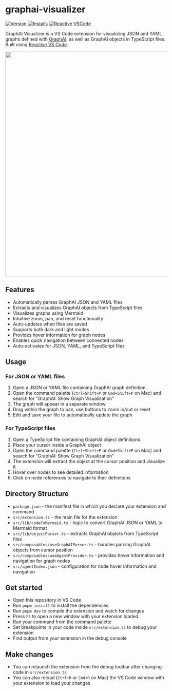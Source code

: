 # graphai-visualizer

[![Version](https://img.shields.io/visual-studio-marketplace/v/kawamataryo.graphai-visualizer)](https://marketplace.visualstudio.com/items?itemName=kawamataryo.graphai-visualizer) [![Installs](https://img.shields.io/visual-studio-marketplace/i/kawamataryo.graphai-visualizer)](https://marketplace.visualstudio.com/items?itemName=kawamataryo.graphai-visualizer) [![Reactive VSCode](https://img.shields.io/badge/Reactive-VSCode-%23007ACC?style=flat&labelColor=%23229863)](https://kermanx.github.io/reactive-vscode/)

GraphAI Visualizer is a VS Code extension for visualizing JSON and YAML graphs defined with [GraphAI](https://github.com/receptron/graphai), as well as GraphAI objects in TypeScript files. Built using [Reactive VS Code](https://kermanx.github.io/reactive-vscode/).

<img src="https://github.com/user-attachments/assets/d83aae3f-786e-4f3d-bd29-f3687d23b7a8" width="700">

## Features

- Automatically parses GraphAI JSON and YAML files
- Extracts and visualizes GraphAI objects from TypeScript files
- Visualizes graphs using Mermaid
- Intuitive zoom, pan, and reset functionality
- Auto-updates when files are saved
- Supports both dark and light modes
- Provides hover information for graph nodes
- Enables quick navigation between connected nodes
- Auto-activates for JSON, YAML, and TypeScript files

## Usage

### For JSON or YAML files
1. Open a JSON or YAML file containing GraphAI graph definition
2. Open the command palette (`Ctrl+Shift+P` or `Cmd+Shift+P` on Mac) and search for "GraphAI: Show Graph Visualization"
3. The graph will appear in a separate window
4. Drag within the graph to pan, use buttons to zoom in/out or reset
5. Edit and save your file to automatically update the graph

### For TypeScript files
1. Open a TypeScript file containing GraphAI object definitions
2. Place your cursor inside a GraphAI object
3. Open the command palette (`Ctrl+Shift+P` or `Cmd+Shift+P` on Mac) and search for "GraphAI: Show Graph Visualization"
4. The extension will extract the object at the cursor position and visualize it
5. Hover over nodes to see detailed information
6. Click on node references to navigate to their definitions

## Directory Structure

* `package.json` - the manifest file in which you declare your extension and command
* `src/extension.ts` - the main file for the extension
* `src/lib/codeToMermaid.ts` - logic to convert GraphAI JSON or YAML to Mermaid format
* `src/lib/objectParser.ts` - extracts GraphAI objects from TypeScript files
* `src/composables/useGraphAIParser.ts` - handles parsing GraphAI objects from cursor position
* `src/composables/useAgentProvider.ts` - provides hover information and navigation for graph nodes
* `src/agentIndex.json` - configuration for node hover information and navigation

## Get started

* Open this repository in VS Code
* Run `pnpm install` to install the dependencies
* Run `pnpm dev` to compile the extension and watch for changes
* Press `F5` to open a new window with your extension loaded
* Run your command from the command palette
* Set breakpoints in your code inside `src/extension.ts` to debug your extension
* Find output from your extension in the debug console

## Make changes

* You can relaunch the extension from the debug toolbar after changing code in `src/extension.ts`
* You can also reload (`Ctrl+R` or `Cmd+R` on Mac) the VS Code window with your extension to load your changes
